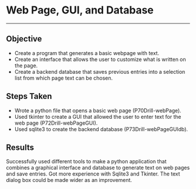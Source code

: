 # Web Page, GUI, and Database

___
## Objective
* Create a program that generates a basic webpage with text.
* Create an interface that allows the user to customize what is written on the page.
* Create a backend database that saves previous entries into a selection list from which page text can be chosen.

## Steps Taken
* Wrote a python file that opens a basic web page (P70Drill-webPage).
* Used tkinter to create a GUI that allowed the user to enter text for the web page (P72Drill-webPageGUI).
* Used sqlite3 to create the backend database (P73Drill-webPageGUIdb).

## Results
Successfully used different tools to make a python application that combines a graphical interface and database to generate text on web pages and save entries. Got more experience with Sqlite3 and Tkinter. The text dialog box could be made wider as an improvement.
